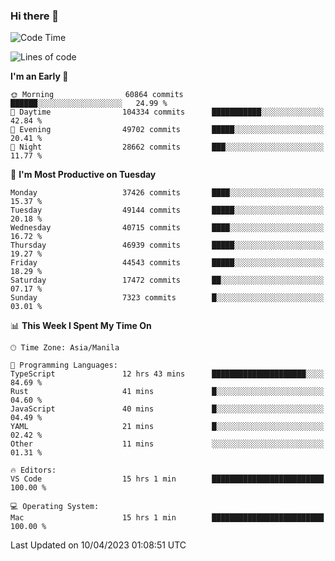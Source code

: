 ### Hi there 👋

<!--START_SECTION:waka-->
![Code Time](http://img.shields.io/badge/Code%20Time-3%2C815%20hrs%2054%20mins-blue)

![Lines of code](https://img.shields.io/badge/From%20Hello%20World%20I%27ve%20Written-99.2%20million%20lines%20of%20code-blue)

**I'm an Early 🐤** 

```text
🌞 Morning                60864 commits       ██████░░░░░░░░░░░░░░░░░░░   24.99 % 
🌆 Daytime                104334 commits      ███████████░░░░░░░░░░░░░░   42.84 % 
🌃 Evening                49702 commits       █████░░░░░░░░░░░░░░░░░░░░   20.41 % 
🌙 Night                  28662 commits       ███░░░░░░░░░░░░░░░░░░░░░░   11.77 % 
```
📅 **I'm Most Productive on Tuesday** 

```text
Monday                   37426 commits       ████░░░░░░░░░░░░░░░░░░░░░   15.37 % 
Tuesday                  49144 commits       █████░░░░░░░░░░░░░░░░░░░░   20.18 % 
Wednesday                40715 commits       ████░░░░░░░░░░░░░░░░░░░░░   16.72 % 
Thursday                 46939 commits       █████░░░░░░░░░░░░░░░░░░░░   19.27 % 
Friday                   44543 commits       █████░░░░░░░░░░░░░░░░░░░░   18.29 % 
Saturday                 17472 commits       ██░░░░░░░░░░░░░░░░░░░░░░░   07.17 % 
Sunday                   7323 commits        █░░░░░░░░░░░░░░░░░░░░░░░░   03.01 % 
```


📊 **This Week I Spent My Time On** 

```text
🕑︎ Time Zone: Asia/Manila

💬 Programming Languages: 
TypeScript               12 hrs 43 mins      █████████████████████░░░░   84.69 % 
Rust                     41 mins             █░░░░░░░░░░░░░░░░░░░░░░░░   04.60 % 
JavaScript               40 mins             █░░░░░░░░░░░░░░░░░░░░░░░░   04.49 % 
YAML                     21 mins             █░░░░░░░░░░░░░░░░░░░░░░░░   02.42 % 
Other                    11 mins             ░░░░░░░░░░░░░░░░░░░░░░░░░   01.31 % 

🔥 Editors: 
VS Code                  15 hrs 1 min        █████████████████████████   100.00 % 

💻 Operating System: 
Mac                      15 hrs 1 min        █████████████████████████   100.00 % 
```


 Last Updated on 10/04/2023 01:08:51 UTC
<!--END_SECTION:waka-->


<!--
**rad182/rad182** is a ✨ _special_ ✨ repository because its `README.md` (this file) appears on your GitHub profile.

Here are some ideas to get you started:

- 🔭 I’m currently working on ...
- 🌱 I’m currently learning ...
- 👯 I’m looking to collaborate on ...
- 🤔 I’m looking for help with ...
- 💬 Ask me about ...
- 📫 How to reach me: ...
- 😄 Pronouns: ...
- ⚡ Fun fact: ...
-->
